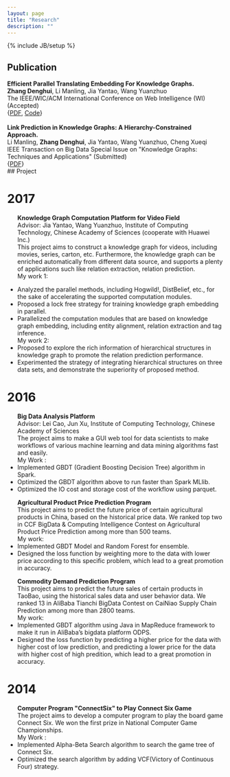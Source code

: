 ```yaml
---
layout: page
title: "Research"
description: ""
---
```

{% include JB/setup %}

## Publication

<!-- ## Conference Papers -->
<div class='zdh'>
<b>Efficient Parallel Translating Embedding For Knowledge Graphs.</b>  <br>
<b>Zhang Denghui</b>, Li Manling, Jia Yantao, Wang Yuanzhuo  <br>
The IEEE/WIC/ACM International Conference on Web Intelligence (WI) (Accepted)  <br>
<!-- [arXiv:1703.10316](https://arxiv.org/abs/1703.10316)   -->
<!-- {[PDF](https://arxiv.org/pdf/1703.10316.pdf), [Code](https://github.com/zdh2292390/ParTrans-X)} -->
{<a href='https://arxiv.org/pdf/1703.10316.pdf'>PDF</a>, <a href='https://github.com/zdh2292390/ParTrans-X'>Code</a>}<br>
</div>
<!-- ## Journal Papers -->
<div class='zdh'>
<br/>
<b>Link Prediction in Knowledge Graphs: A Hierarchy-Constrained Approach.</b>  <br>
Li Manling, <b>Zhang Denghui</b>, Jia Yantao, Wang Yuanzhuo, Cheng Xueqi  <br>
IEEE Transaction on Big Data Special Issue on "Knowledge Graphs: Techniques and Applications" (Submitted)  <br>
<!-- {[PDF](https://zdh2292390.github.io/TBD-2017-02-0077_v3.pdf)} -->
{<a href='https://zdh2292390.github.io/TBD-2017-02-0077_v3.pdf'>PDF</a>}<br>
</div>
## Project
<div class='section'>
<h1 id='2017'>2017</h1>
<ul>

<b>Knowledge Graph Computation Platform for Video Field</b><br>
Advisor: Jia Yantao, Wang Yuanzhuo, Institute of Computing Technology, Chinese Academy of Sciences (cooperate with Huawei Inc.)<br>
This project aims to construct a knowledge graph for videos, including movies, series, carton, etc. Furthermore, the knowledge graph can be enriched automatically from different data source, and supports a plenty of applications such like relation extraction, relation prediction.<br>
My work 1:
<li>Analyzed the parallel methods, including Hogwild!, DistBelief, etc., for the sake of accelerating the supported computation modules.</li>
<li>Proposed a lock free strategy for training knowledge graph embedding in parallel.</li>
<li>Parallelized the computation modules that are based on knowledge graph embedding, including entity alignment, relation extraction and tag inference.</li>
My work 2:
<li>Proposed to explore the rich information of hierarchical structures in knowledge graph to promote the relation prediction performance. </li>
<!-- <li>proved the convergence of the proposed method.</li> -->
<li>Experimented the strategy of integrating hierarchical structures on three data sets, and demonstrate the superiority of proposed method.</li>
</ul>
</div>

<div class='section'>
<h1 id='2016'>2016</h1>
<ul>
<b>Big Data Analysis Platform</b><br>
Advisor: Lei Cao, Jun Xu, Institute of Computing Technology, Chinese Academy of Sciences<br>
The project aims to make a GUI web tool for data scientists to make workflows of various machine learning and data mining algorithms fast and easily.<br>
My Work : <!-- <li>Implemented various machine learning and preprocess algorithms in spark. </li> -->
<li>Implemented GBDT (Gradient Boosting Decision Tree) algorithm in Spark.</li>
<li>Optimized the GBDT algorithm above to run faster than Spark MLlib.</li>
<li>Optimized the IO cost and storage cost of the workflow using parquet.</li>
</ul>

<ul>
<b>Agricultural Product Price Prediction Program</b><br>
This project aims to predict the future price of certain agricultural products in China, based on the historical price data. We ranked top two in CCF BigData & Computing Intelligence Contest on Agricultural Product Price Prediction among more than 500 teams.<br>
My work:
<li>Implemented GBDT Model and Random Forest for ensemble.</li>
<li>Designed the loss function by weighting more to the data with lower price according to this specific problem, which lead to a great promotion in accuracy.</li>
</ul>

<ul>
<b>Commodity Demand Prediction Program</b><br>
This project aims to predict the future sales of certain products in TaoBao, using the historical sales data and user behavior data. We ranked 13 in AliBaba Tianchi BigData Contest on CaiNiao Supply Chain Prediction among more than 2800 teams.<br>
My work:
<li>Implemented GBDT algorithm using Java in MapReduce framework to make it run in AliBaba’s bigdata platform ODPS.</li>
<li>Designed the loss function by predicting a higher price for the data with higher cost of low prediction, and predicting a lower price for the data with higher cost of high predition, which lead to a great promotion in accuracy.</li>
</ul>
</div>

<div class='section'>
<h1 id='2014'>2014</h1>
<ul>
<b>Computer Program "ConnectSix" to Play Connect Six Game</b><br>
The project aims to develop a computer program to play the board game Connect Six. We won the first prize in National Computer Game Championships.
<br>
My Work :
<li>Implemented Alpha-Beta Search algorithm to search the game tree of Connect Six.</li>
<li>Optimized the search algorithm by adding VCF(Victory of Continuous Four) strategy.</li>
</ul>
</div>
